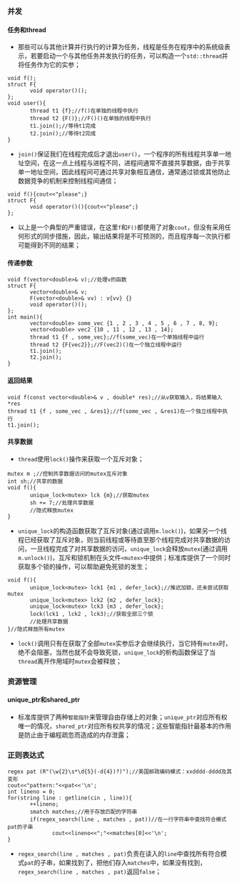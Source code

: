 ### 并发
#### 任务和thread
+ 那些可以与其他计算并行执行的计算为任务，线程是任务在程序中的系统级表示，若要启动一个与其他任务并发执行的任务，可以构造一个`std::thread`并将任务作为它的实参；
```
void f();
struct F{
       void operator()();
};
void user(){
       thread t1 {f};//f()在单独的线程中执行
       thread t2 {F()};//F()()在单独的线程中执行
       t1.join();//等待t1完成
       t2.join();//等待t2完成
}
```
+ `join()`保证我们在线程完成后才退出`user()`，一个程序的所有线程共享单一地址空间，在这一点上线程与进程不同，进程间通常不直接共享数据，由于共享单一地址空间，因此线程间可通过共享对象相互通信，通常通过锁或其他防止数据竞争的机制来控制线程间通信；
```
void f(){cout<<"please";}
struct F{
       void operator()(){cout<<"please";}
};
```
+ 以上是一个典型的严重错误，在这里`f`和`F()`都使用了对象`cout`，但没有采用任何形式的同步措施，因此，输出结果将是不可预测的，而且程序每一次执行都可能得到不同的结果；
#### 传递参数
```
void f(vector<double>& v);//处理v的函数
struct F{
       vector<double>& v;
       F(vector<double>& vv) : v{vv} {}
       void operator()();
};
int main(){
       vector<double> some_vec {1 , 2 , 3 , 4 , 5 , 6 , 7 , 8, 9};
       vector<double> vec2 {10 , 11 , 12 , 13 , 14};
       thread t1 {f , some_vec};//f(some_vec)在一个单独线程中运行
       thread t2 {F{vec2}};//F(vec2)()在一个独立线程中运行
       t1.join();
       t2.join();
}
```
#### 返回结果
```
void f(const vector<double>& v , double* res);//从v获取输入，将结果输入*res
thread t1 {f , some_vec , &res1};//f(some_vec , &res1)在一个独立线程中执行
t1.join();
```
#### 共享数据
+ `thread`使用`lock()`操作来获取一个互斥对象；
```
mutex m ;//控制共享数据访问的mutex互斥对象
int sh;//共享的数据
void f(){
       unique_lock<mutex> lck {m};//获取mutex
       sh += 7;//处理共享数据
       //隐式释放mutex
}
```
+ `unique_lock`的构造函数获取了互斥对象(通过调用`m.lock()`)，如果另一个线程已经获取了互斥对象，则当前线程或等待直至那个线程完成对共享数据的访问，一旦线程完成了对共享数据的访问，`unique_lock`会释放`mutex`(通过调用`m.unlock()`)，互斥和锁机制在头文件`<mutex>`中提供；标准库提供了一个同时获取多个锁的操作，可以帮助避免死锁的发生；
```
void f(){
       unique_lock<mutex> lck1 {m1 , defer_lock};//推迟加锁，还未尝试获取mutex
       unique_lock<mutex> lck2 {m2 , defer_lock};
       unique_lock<mutex> lck3 {m3 , defer_lock};
       lock(lck1 , lck2 , lck3);//获取全部三个锁
       //处理共享数据
}//隐式释放所有mutex
```
+ `lock()`调用只有在获取了全部`mutex`实参后才会继续执行，当它持有`mutex`时，绝不会阻塞，当然也就不会导致死锁，`unique_lock`的析构函数保证了当`thread`离开作用域时`mutex`会被释放；
### 资源管理
#### unique_ptr和shared_ptr
+ 标准库提供了两种`智能指针`来管理自由存储上的对象；`unique_ptr`对应所有权唯一的情况，`shared_ptr`对应所有权共享的情况；这些智能指针最基本的作用是防止由于编程疏忽而造成的内存泄露；
### 正则表达式
```
regex pat (R"(\w{2}\s*\d{5}(-d{4})?)");//美国邮政编码模式：xxdddd-dddd及其变形
cout<<"pattern:"<<pat<<'\n';
int lineno = 0;
for(string line : getline(cin , line)){
       ++lineno;
       smatch matches;//用于存放匹配的字符串
       if(regex_search(line , matches , pat))//在一行字符串中查找符合模式pat的子串
              cout<<lineno<<";"<<matches[0]<<'\n';
}
```
+ `regex_search(line , matches , pat)`负责在读入的`line`中查找所有符合模式`pat`的子串，如果找到了，把他们存入`matches`中，如果没有找到，`regex_search(line , matches , pat)`返回`false`；
